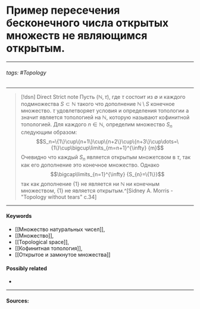 # Пример пересечения бесконечного числа открытых множеств не являющимся открытым.
***
###### tags: #Topology  
***
>[!dsn] Direct Strict note
>Пусть $(\mathbb{N},\tau)$, где $\tau$ состоит из $\emptyset$ и каждого подмножества $S\subset\mathbb{N}$ такого что дополнение $\mathbb{N}\setminus S$ конечное множество.
$\tau$ удовлетворяет условия и определения топологии а значит является топологией на $\mathbb{N}$, которую называют кофинитной топологией.
Для каждого $n\in\mathbb{N}$, определим множество $S_n$ следующим образом: $$S_n=\{1\}\cup\{n+1\}\cup\{n+2\}\cup\{n+3\}\cup\dots=\{1\}\cup\bigcup\limits_{m=n+1}^{\infty} {m}$$
Очевидно что каждый $S_n$ является открытым множетсвом в $\tau$, так как его дополнение это конечное множество. Однако $$\bigcap\limits_{n=1}^{\infty} {S_{n}=\{1\}}$$ так как дополнение $\{1\}$ не является ни $\mathbb{N}$ ни конечным множеством, $\{1\}$ не является открытым.^[Sidney A. Morris - "Topology without tears" c.34] 

***
#### Keywords
- [[Множество натуральных чисел]],
- [[Множество]],
- [[Topological space]],
- [[Кофинитная топология]],
- [[Открытое и замкнутое множества]]
#### Possibly related
- 
***
#### Sources: